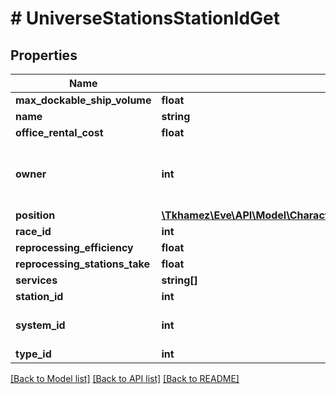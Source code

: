 # # UniverseStationsStationIdGet

## Properties

Name | Type | Description | Notes
------------ | ------------- | ------------- | -------------
**max_dockable_ship_volume** | **float** |  |
**name** | **string** |  |
**office_rental_cost** | **float** |  |
**owner** | **int** | ID of the corporation that controls this station | [optional]
**position** | [**\Tkhamez\Eve\API\Model\CharactersCharacterIdAssetsLocationsPostInnerPosition**](CharactersCharacterIdAssetsLocationsPostInnerPosition.md) |  |
**race_id** | **int** |  | [optional]
**reprocessing_efficiency** | **float** |  |
**reprocessing_stations_take** | **float** |  |
**services** | **string[]** |  |
**station_id** | **int** |  |
**system_id** | **int** | The solar system this station is in |
**type_id** | **int** |  |

[[Back to Model list]](../../README.md#models) [[Back to API list]](../../README.md#endpoints) [[Back to README]](../../README.md)
